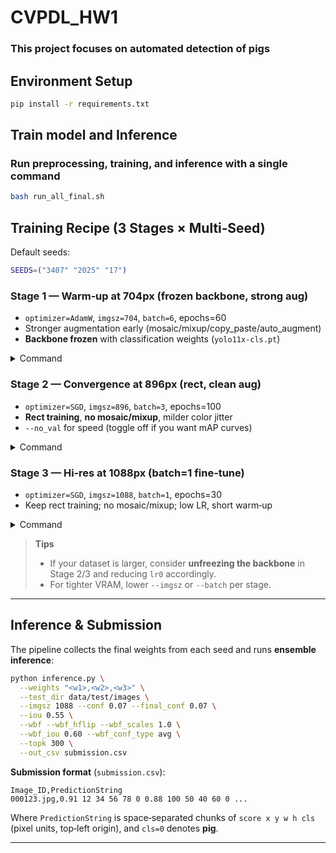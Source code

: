 # CVPDL_HW1
### This project focuses on automated detection of pigs
## Environment Setup
```bash
pip install -r requirements.txt
```
## Train model and Inference
### Run preprocessing, training, and inference with a single command
```bash 
bash run_all_final.sh
```
## Training Recipe (3 Stages × Multi‑Seed)

Default seeds:
```bash
SEEDS=("3407" "2025" "17")
```

### Stage 1 — Warm‑up at 704px (frozen backbone, strong aug)
- `optimizer=AdamW`, `imgsz=704`, `batch=6`, epochs=60
- Stronger augmentation early (mosaic/mixup/copy_paste/auto_augment)
- **Backbone frozen** with classification weights (`yolo11x-cls.pt`)

<details>
<summary>Command</summary>

```bash
python train.py \
  --data data/pig.yaml --model yolo11x.yaml \
  --epochs 60 --batch 6 --imgsz 704 \
  --optimizer AdamW --lr0 0.0013 --weight_decay 0.0006 \
  --fliplr 0.70 --degrees 2.0 --translate 0.08 --scale 0.35 --shear 2.0 \
  --mosaic 0.25 --mixup 0.05 --copy_paste 0.18 \
  --hsv_v 0.55 --erasing 0.08 --auto_augment randaugment \
  --warmup_epochs 10 --close_mosaic 20 \
  --box 9.0 --dfl 2.0 --cls 0.15 \
  --backbone_weights weights/yolo11x-cls.pt --freeze_backbone true \
  --seed <SEED> --name <RUN>
```
</details>

### Stage 2 — Convergence at 896px (rect, clean aug)
- `optimizer=SGD`, `imgsz=896`, `batch=3`, epochs=100
- **Rect training**, **no mosaic/mixup**, milder color jitter
- `--no_val` for speed (toggle off if you want mAP curves)

<details>
<summary>Command</summary>

```bash
python train.py \
  --data data/pig.yaml \
  --model runs/pig/<RUN>/weights/best.pt \
  --epochs 100 --batch 3 --imgsz 896 \
  --optimizer SGD --lr0 0.001 --weight_decay 0.0006 \
  --fliplr 0.40 --degrees 0 --translate 0.03 --scale 0.18 --shear 0.0 \
  --mosaic 0.0 --mixup 0.0 --hsv_v 0.35 --erasing 0.0 \
  --rect True --warmup_epochs 14 \
  --box 9.5 --dfl 2.0 --cls 0.12 \
  --name <RUN>_tight_s2 --no_val \
  --freeze_backbone true \
  --seed <SEED>
```
</details>

### Stage 3 — Hi‑res at 1088px (batch=1 fine‑tune)
- `optimizer=SGD`, `imgsz=1088`, `batch=1`, epochs=30
- Keep rect training; no mosaic/mixup; low LR, short warm‑up

<details>
<summary>Command</summary>

```bash
python train.py \
  --data data/pig.yaml \
  --model runs/pig/<RUN>_tight_s2/weights/best.pt \
  --epochs 30 --batch 1 --imgsz 1088 \
  --optimizer SGD --lr0 0.0006 --weight_decay 0.0006 \
  --fliplr 0.30 --degrees 0 --translate 0.02 --scale 0.12 --shear 0.0 \
  --mosaic 0.0 --mixup 0.0 --hsv_v 0.25 --erasing 0.0 \
  --rect True --warmup_epochs 6 \
  --box 9.5 --dfl 2.0 --cls 0.10 \
  --name <RUN>_tight_s2_hires_s3 --no_val \
  --freeze_backbone true \
  --seed <SEED>
```
</details>

> **Tips**
> - If your dataset is larger, consider **unfreezing the backbone** in Stage 2/3 and reducing `lr0` accordingly.
> - For tighter VRAM, lower `--imgsz` or `--batch` per stage.

---

## Inference & Submission

The pipeline collects the final weights from each seed and runs **ensemble inference**:

```bash
python inference.py \
  --weights "<w1>,<w2>,<w3>" \
  --test_dir data/test/images \
  --imgsz 1088 --conf 0.07 --final_conf 0.07 \
  --iou 0.55 \
  --wbf --wbf_hflip --wbf_scales 1.0 \
  --wbf_iou 0.60 --wbf_conf_type avg \
  --topk 300 \
  --out_csv submission.csv
```

**Submission format** (`submission.csv`):
```
Image_ID,PredictionString
000123.jpg,0.91 12 34 56 78 0 0.88 100 50 40 60 0 ...
```
Where `PredictionString` is space‑separated chunks of `score x y w h cls` (pixel units, top‑left origin), and `cls=0` denotes **pig**.

---